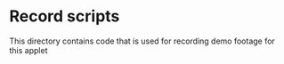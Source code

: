 # Record scripts

This directory contains code that is used for recording demo footage for this applet
